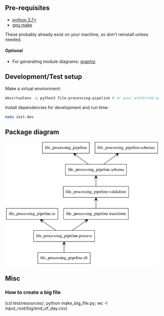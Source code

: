 ## Pre-requisites

- [python 3.7+](https://www.python.org/downloads/)
- [gnu make](http://ftp.gnu.org/gnu/make/)

These probably already exist on your machine, so don't reinstall unless needed.

#### Optional

- For generating module diagrams: [graphiz](https://graphviz.gitlab.io/download/)

## Development/Test setup

Make a virtual environment:
```bash
mkvirtualenv -p python3 file-processing-pipeline # or your preferred way to create a virtual environment
```

Install dependencies for development and run time:
```bash
make init-dev
```

## Package diagram

![Packages diagram](docs/packages.png)

## Misc

### How to create a big file

(cd test/resources/; python make_big_file.py; wc -l input_root/big/end_of_day.csv)
